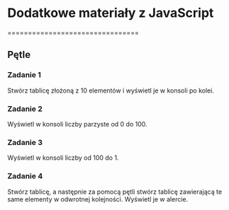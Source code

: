 # Dodatkowe materiały z JavaScript
================================
## Pętle

### Zadanie 1
Stwórz tablicę złożoną z 10 elementów i wyświetl je w konsoli po kolei.

### Zadanie 2
Wyświetl w konsoli liczby parzyste od 0 do 100.

### Zadanie 3
Wyświetl w konsoli liczby od 100 do 1.

### Zadanie 4
Stwórz tablicę, a następnie za pomocą pętli stwórz tablicę zawierającą te same elementy w odwrotnej kolejności. Wyświetl je w alercie.